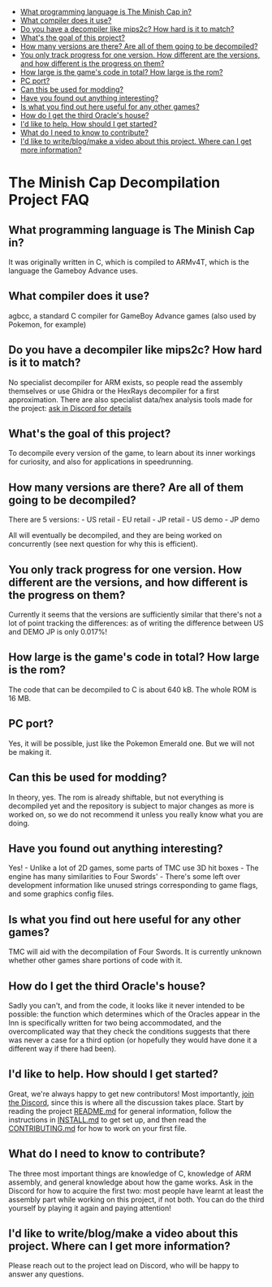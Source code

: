-   [What programming language is The Minish Cap
    in?](#what-programming-language-is-the-minish-cap-in)
-   [What compiler does it use?](#what-compiler-does-it-use)
-   [Do you have a decompiler like mips2c? How hard is it to
    match?](#do-you-have-a-decompiler-like-mips2c-how-hard-is-it-to-match)
-   [What's the goal of this
    project?](#whats-the-goal-of-this-project)
-   [How many versions are there? Are all of them going to be
    decompiled?](#how-many-versions-are-there-are-all-of-them-going-to-be-decompiled)
-   [You only track progress for one version. How different are the
    versions, and how different is the progress on
    them?](#you-only-track-progress-for-one-version.-how-different-are-the-versions-and-how-different-is-the-progress-on-them)
-   [How large is the game's code in total? How large is the
    rom?](#how-large-is-the-games-code-in-total-how-large-is-the-rom)
-   [PC port?](#pc-port)
-   [Can this be used for modding?](#can-this-be-used-for-modding)
-   [Have you found out anything
    interesting?](#have-you-found-out-anything-interesting)
-   [Is what you find out here useful for any other
    games?](#is-what-you-find-out-here-useful-for-any-other-games)
-   [How do I get the third Oracle's
    house?](#how-do-i-get-the-third-oracles-house)
-   [I'd like to help. How should I get
    started?](#id-like-to-help.-how-should-i-get-started)
-   [What do I need to know to
    contribute?](#what-do-i-need-to-know-to-contribute)
-   [I'd like to write/blog/make a video about this project. Where
    can I get more
    information?](#id-like-to-writeblogmake-a-video-about-this-project.-where-can-i-get-more-information)

The Minish Cap Decompilation Project FAQ
========================================

What programming language is The Minish Cap in?
-----------------------------------------------

It was originally written in C, which is compiled to ARMv4T, which is
the language the Gameboy Advance uses.

What compiler does it use?
--------------------------

agbcc, a standard C compiler for GameBoy Advance games (also used by
Pokemon, for example)

Do you have a decompiler like mips2c? How hard is it to match?
--------------------------------------------------------------

No specialist decompiler for ARM exists, so people read the assembly
themselves or use Ghidra or the HexRays decompiler for a first
approximation. There are also specialist data/hex analysis tools made
for the project: [ask in Discord for
details](https://discord.zelda64.dev/)

What's the goal of this project?
--------------------------------

To decompile every version of the game, to learn about its inner
workings for curiosity, and also for applications in speedrunning.

How many versions are there? Are all of them going to be decompiled?
--------------------------------------------------------------------

There are 5 versions: - US retail - EU retail - JP retail - US demo - JP
demo

All will eventually be decompiled, and they are being worked on
concurrently (see next question for why this is efficient).

You only track progress for one version. How different are the versions, and how different is the progress on them?
-------------------------------------------------------------------------------------------------------------------

Currently it seems that the versions are sufficiently similar that
there's not a lot of point tracking the differences: as of writing the
difference between US and DEMO JP is only 0.017%!

How large is the game's code in total? How large is the rom?
------------------------------------------------------------

The code that can be decompiled to C is about 640 kB. The whole ROM is
16 MB.

PC port?
--------

Yes, it will be possible, just like the Pokemon Emerald one. But we will
not be making it.

Can this be used for modding?
-----------------------------

In theory, yes. The rom is already shiftable, but not everything is
decompiled yet and the repository is subject to major changes as more is
worked on, so we do not recommend it unless you really know what you are
doing.

Have you found out anything interesting?
----------------------------------------

Yes! - Unlike a lot of 2D games, some parts of TMC use 3D hit boxes -
The engine has many similarities to Four Swords' - There's some left
over development information like unused strings corresponding to game
flags, and some graphics config files.

Is what you find out here useful for any other games?
-----------------------------------------------------

TMC will aid with the decompilation of Four Swords. It is currently
unknown whether other games share portions of code with it.

How do I get the third Oracle's house?
--------------------------------------

Sadly you can't, and from the code, it looks like it never intended to
be possible: the function which determines which of the Oracles appear
in the Inn is specifically written for two being accommodated, and the
overcomplicated way that they check the conditions suggests that there
was never a case for a third option (or hopefully they would have done
it a different way if there had been).

I'd like to help. How should I get started?
-------------------------------------------

Great, we're always happy to get new contributors! Most importantly,
[join the Discord](https://discord.zelda64.dev/), since this is where
all the discussion takes place. Start by reading the project
[README.md](https://github.com/zeldaret/tmc/blob/master/README.md) for
general information, follow the instructions in
[INSTALL.md](https://github.com/zeldaret/tmc/blob/master/INSTALL.md) to
get set up, and then read the
[CONTRIBUTING.md](https://github.com/zeldaret/tmc/blob/master/CONTRIBUTING.md)
for how to work on your first file.

What do I need to know to contribute?
-------------------------------------

The three most important things are knowledge of C, knowledge of ARM
assembly, and general knowledge about how the game works. Ask in the
Discord for how to acquire the first two: most people have learnt at
least the assembly part while working on this project, if not both. You
can do the third yourself by playing it again and paying attention!

I'd like to write/blog/make a video about this project. Where can I get more information?
-----------------------------------------------------------------------------------------

Please reach out to the project lead on Discord, who will be happy to
answer any questions.
